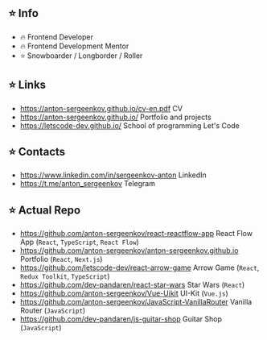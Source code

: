## ⭐️ Info
- 🔥 Frontend Developer
- 🔥 Frontend Development Mentor
- ⭐️ Snowboarder / Longborder / Roller

## ⭐️ Links
- https://anton-sergeenkov.github.io/cv-en.pdf CV
- https://anton-sergeenkov.github.io/ Portfolio and projects
- https://letscode-dev.github.io/ School of programming Let's Code

## ⭐️ Contacts
- https://www.linkedin.com/in/sergeenkov-anton LinkedIn
- https://t.me/anton_sergeenkov Telegram

## ⭐️ Actual Repo
- https://github.com/anton-sergeenkov/react-reactflow-app React Flow App (`React`, `TypeScript`,  `React Flow`)
- https://github.com/anton-sergeenkov/anton-sergeenkov.github.io Portfolio (`React`, `Next.js`)
- https://github.com/letscode-dev/react-arrow-game Arrow Game (`React`, `Redux Toolkit`, `TypeScript`)
- https://github.com/dev-pandaren/react-star-wars Star Wars (`React`)
- https://github.com/anton-sergeenkov/Vue-Uikit UI-Kit (`Vue.js`)
- https://github.com/anton-sergeenkov/JavaScript-VanillaRouter Vanilla Router (`JavaScript`)
- https://github.com/dev-pandaren/js-guitar-shop Guitar Shop (`JavaScript`)
